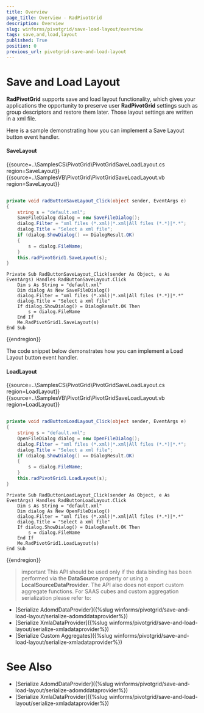 ```yaml
---
title: Overview
page_title: Overview - RadPivotGrid
description: Overview
slug: winforms/pivotgrid/save-load-layout/overview
tags: save,and,load,layout
published: True
position: 0
previous_url: pivotgrid-save-and-load-layout
---
```


# Save and Load Layout

__RadPivotGrid__ supports save and load layout functionality, which gives your applications the opportunity to preserve user  __RadPivotGrid__ settings such as group descriptors and restore them later. Those layout settings are written in a xml file.

Here is a sample demonstrating how you can implement a Save Layout button event handler.

#### SaveLayout

{{source=..\SamplesCS\PivotGrid\PivotGridSaveLoadLayout.cs region=SaveLayout}} 
{{source=..\SamplesVB\PivotGrid\PivotGridSaveLoadLayout.vb region=SaveLayout}} 

````C#
        
private void radButtonSaveLayout_Click(object sender, EventArgs e)
{
    string s = "default.xml";
    SaveFileDialog dialog = new SaveFileDialog();
    dialog.Filter = "xml files (*.xml)|*.xml|All files (*.*)|*.*";
    dialog.Title = "Select a xml file";
    if (dialog.ShowDialog() == DialogResult.OK)
    {
        s = dialog.FileName;
    }
    this.radPivotGrid1.SaveLayout(s); 
}

````
````VB.NET
Private Sub RadButtonSaveLayout_Click(sender As Object, e As EventArgs) Handles RadButtonSaveLayout.Click
    Dim s As String = "default.xml"
    Dim dialog As New SaveFileDialog()
    dialog.Filter = "xml files (*.xml)|*.xml|All files (*.*)|*.*"
    dialog.Title = "Select a xml file"
    If dialog.ShowDialog() = DialogResult.OK Then
        s = dialog.FileName
    End If
    Me.RadPivotGrid1.SaveLayout(s)
End Sub

````

{{endregion}}

The code snippet below demonstrates how you can implement a Load Layout button event handler. 

#### LoadLayout

{{source=..\SamplesCS\PivotGrid\PivotGridSaveLoadLayout.cs region=LoadLayout}} 
{{source=..\SamplesVB\PivotGrid\PivotGridSaveLoadLayout.vb region=LoadLayout}} 

````C#
        
private void radButtonLoadLayout_Click(object sender, EventArgs e)
{
    string s = "default.xml";
    OpenFileDialog dialog = new OpenFileDialog();
    dialog.Filter = "xml files (*.xml)|*.xml|All files (*.*)|*.*";
    dialog.Title = "Select a xml file";
    if (dialog.ShowDialog() == DialogResult.OK)
    {
        s = dialog.FileName;
    }
    this.radPivotGrid1.LoadLayout(s);
}

````
````VB.NET
Private Sub RadButtonLoadLayout_Click(sender As Object, e As EventArgs) Handles RadButtonLoadLayout.Click
    Dim s As String = "default.xml"
    Dim dialog As New OpenFileDialog()
    dialog.Filter = "xml files (*.xml)|*.xml|All files (*.*)|*.*"
    dialog.Title = "Select a xml file"
    If dialog.ShowDialog() = DialogResult.OK Then
        s = dialog.FileName
    End If
    Me.RadPivotGrid1.LoadLayout(s)
End Sub

````

{{endregion}}

>important This API should be used only if the data binding has been performed via the __DataSource__ property or using a __LocalSourceDataProvider__. The API also does not export custom aggregate functions. 
For SAAS cubes and custom aggregation serialization please refer to:
* [Serialize AdomdDataProvider]({%slug winforms/pivotgrid/save-and-load-layout/serialize-adomddataprovider%})
* [Serialize XmlaDataProvider]({%slug winforms/pivotgrid/save-and-load-layout/serialize-xmladataprovider%})
* [Serialize Custom Aggregates]({%slug winforms/pivotgrid/save-and-load-layout/serialize-xmladataprovider%})


# See Also

* [Serialize AdomdDataProvider]({%slug winforms/pivotgrid/save-and-load-layout/serialize-adomddataprovider%})
* [Serialize XmlaDataProvider]({%slug winforms/pivotgrid/save-and-load-layout/serialize-xmladataprovider%})
